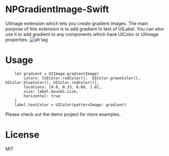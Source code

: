 # NPGradientImage-Swift
UIImage extension which lets you create gradient images. The main purpose of this extension is to add gradient to text of UILabel. You can also use it to add gradient to any components which have UIColor or UIImage properties.
![alt tag](http://i.imgur.com/KMPQdgV.png)
# Usage
        let gradient = UIImage.gradientImage(
            colors: [UIColor.redColor(),  UIColor.greenColor(), UIColor.blueColor(), UIColor.redColor()],
            locations: [0.0, 0.33, 0.66, 1.0],
            size: label.bounds.size,
            horizontal: true
        )
        label.textColor = UIColor(patternImage: gradient)
Please check out the demo project for more examples.
# License
MIT
